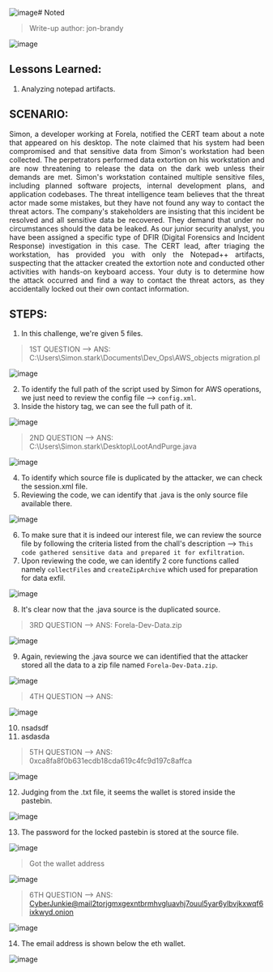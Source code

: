 ![image](https://github.com/jon-brandy/hackthebox/assets/70703371/ae0985f5-32e5-4a83-bd64-27238951ecb2)# Noted
> Write-up author: jon-brandy

![image](https://github.com/jon-brandy/hackthebox/assets/70703371/9567cfe5-4323-4624-9df5-6caef66b4635)


## Lessons Learned:
1. Analyzing notepad artifacts.

## SCENARIO:

<p align="justify">
Simon, a developer working at Forela, notified the CERT team about a note that appeared on his desktop. 
The note claimed that his system had been compromised and that sensitive data from Simon's workstation had been collected. 
The perpetrators performed data extortion on his workstation and are now threatening to release the data on the dark web 
unless their demands are met. Simon's workstation contained multiple sensitive files, including planned software projects, 
internal development plans, and application codebases. The threat intelligence team believes that the threat actor made some mistakes, 
but they have not found any way to contact the threat actors. The company's stakeholders are insisting that this incident be resolved 
and all sensitive data be recovered. They demand that under no circumstances should the data be leaked. As our junior security analyst, 
you have been assigned a specific type of DFIR (Digital Forensics and Incident Response) investigation in this case. 
The CERT lead, after triaging the workstation, has provided you with only the Notepad++ artifacts, suspecting that the attacker 
created the extortion note and conducted other activities with hands-on keyboard access. Your duty is to determine how the 
attack occurred and find a way to contact the threat actors, as they accidentally locked out their own contact information.
</p>


## STEPS:
1. In this challenge, we're given 5 files.

> 1ST QUESTION --> ANS: C:\Users\Simon.stark\Documents\Dev_Ops\AWS_objects migration.pl

![image](https://github.com/jon-brandy/hackthebox/assets/70703371/0dd42171-8e8f-4eb3-98d8-e1620b706532)


2. To identify the full path of the script used by Simon for AWS operations, we just need to review the config file --> `config.xml`.
3. Inside the history tag, we can see the full path of it.

![image](https://github.com/jon-brandy/hackthebox/assets/70703371/920fdfe5-31e3-42f2-8e86-045b0cd1ed88)


> 2ND QUESTION --> ANS: C:\Users\Simon.stark\Desktop\LootAndPurge.java

![image](https://github.com/jon-brandy/hackthebox/assets/70703371/6e72cd7b-af06-46c8-8aee-6e8cf5cfad00)


4. To identify which source file is duplicated by the attacker, we can check the session.xml file.
5. Reviewing the code, we can identify that .java is the only source file available there.

![image](https://github.com/jon-brandy/hackthebox/assets/70703371/b1463f7c-eff1-4872-bc53-4ed9d4668853)


6. To make sure that it is indeed our interest file, we can review the source file by following the criteria listed from the chall's description --> `This code gathered sensitive data and prepared it for exfiltration`.
7. Upon reviewing the code, we can identify 2 core functions called namely `collectFiles` and `createZipArchive` which used for preparation for data exfil.

![image](https://github.com/jon-brandy/hackthebox/assets/70703371/16999e12-e3f3-4066-b1d4-380efb3e8da2)

8. It's clear now that the .java source is the duplicated source.

> 3RD QUESTION --> ANS: Forela-Dev-Data.zip

![image](https://github.com/jon-brandy/hackthebox/assets/70703371/76baed27-5a96-4eb6-8093-ad24d3619087)


9. Again, reviewing the .java source we can identified that the attacker stored all the data to a zip file named `Forela-Dev-Data.zip`.

![image](https://github.com/jon-brandy/hackthebox/assets/70703371/0546a79e-6a40-4fc5-af7d-22e3d0a73381)


> 4TH QUESTION --> ANS:

![image](https://github.com/jon-brandy/hackthebox/assets/70703371/bd00c2c7-e6b0-4f78-a74b-4c199619ae05)

10. nsadsdf
11. asdasda

> 5TH QUESTION --> ANS: 0xca8fa8f0b631ecdb18cda619c4fc9d197c8affca

![image](https://github.com/jon-brandy/hackthebox/assets/70703371/31c92200-39fa-4364-9b93-cc2e26475e9f)

12. Judging from the .txt file, it seems the wallet is stored inside the pastebin.

![image](https://github.com/jon-brandy/hackthebox/assets/70703371/11e0796e-4b2b-41e2-918b-1437339538f3)


13. The password for the locked pastebin is stored at the source file.

![image](https://github.com/jon-brandy/hackthebox/assets/70703371/7216f008-64b5-4d31-b316-01177d554587)


> Got the wallet address

![image](https://github.com/jon-brandy/hackthebox/assets/70703371/8f6c87f7-30c1-4d15-9dea-1a0ad4dfacf7)



> 6TH QUESTION --> ANS: CyberJunkie@mail2torjgmxgexntbrmhvgluavhj7ouul5yar6ylbvjkxwqf6ixkwyd.onion

![image](https://github.com/jon-brandy/hackthebox/assets/70703371/9d21e480-8f5e-478d-973c-d5dcfd2ba636)


14. The email address is shown below the eth wallet.

![image](https://github.com/jon-brandy/hackthebox/assets/70703371/238ed46d-12d4-4c4c-92db-e0ec5fa257eb)



